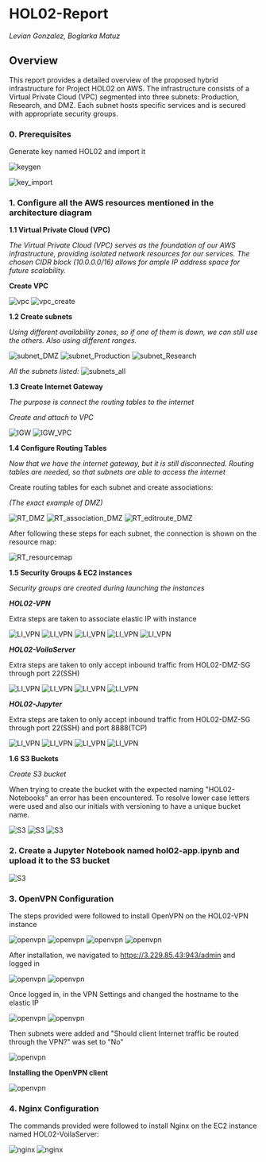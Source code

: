 # **HOL02-Report**
_Levian Gonzalez, Boglarka Matuz_

## Overview
This report provides a detailed overview of the proposed hybrid infrastructure for Project HOL02 on AWS. The infrastructure consists of a Virtual Private Cloud (VPC) segmented into three subnets: Production, Research, and DMZ. Each subnet hosts specific services and is secured with appropriate security groups.


### 0. Prerequisites
Generate key named HOL02 and import it

![keygen](keygen.JPG)

![key_import](key_import.JPG)

### 1. Configure all the AWS resources mentioned in the architecture diagram

**1.1 Virtual Private Cloud (VPC)** 

_The Virtual Private Cloud (VPC) serves as the foundation of our AWS infrastructure, providing isolated network resources for our services. The chosen CIDR block (10.0.0.0/16) allows for ample IP address space for future scalability._

**Create VPC**

![vpc](vpc_1.jpg)
![vpc_create](vpc_create.JPG)

**1.2 Create subnets**

_Using different availability zones, so if one of them is down, we can still use the others. Also using different ranges._

![subnet_DMZ](subnet_DMZ.JPG)
![subnet_Production](subnet_Production.JPG)
![subnet_Research](subnet_Research.JPG)

_All the subnets listed:_
![subnets_all](subnets_all.JPG)

**1.3 Create Internet Gateway**

_The purpose is connect the routing tables to the internet_

_Create and attach to VPC_

![IGW](internet_gateway.JPG)
![IGW_VPC](IGW_VPC.JPG)

**1.4 Configure Routing Tables**

_Now that we have the internet gateway, but it is still disconnected. Routing tables are needed, so that subnets are able to access the internet_

Create routing tables for each subnet and create associations:

_(The exact example of DMZ)_

![RT_DMZ](RT_DMZ.JPG)
![RT_association_DMZ](RT_association_DMZ.JPG)
![RT_editroute_DMZ](RT_editroute_DMZ.JPG)

After following these steps for each subnet, the connection is shown on the resource map:

![RT_resourcemap](RT_resourcemap.JPG)

**1.5 Security Groups & EC2 instances**

_Security groups are created during launching the instances_

_**HOL02-VPN**_

Extra steps are taken to associate elastic IP with instance

![LI_VPN](LI_VPN_DMZ_1.JPG)
![LI_VPN](LI_VPN_DMZ_2.JPG)
![LI_VPN](LI_VPN_DMZ_3.JPG)
![LI_VPN](LI_VPN_DMZ_4.JPG)
![LI_VPN](LI_elasticIP.JPG)


_**HOL02-VoilaServer**_

Extra steps are taken to only accept inbound traffic from HOL02-DMZ-SG through port 22(SSH)

![LI_VPN](LI_Vol_Prod_1.JPG)
![LI_VPN](LI_Vol_Prod_2.JPG)
![LI_VPN](LI_Vol_Prod_3.JPG)
![LI_VPN](LI_Vol_Prod_4.JPG)


_**HOL02-Jupyter**_

Extra steps are taken to only accept inbound traffic from HOL02-DMZ-SG through port 22(SSH) and port 8888(TCP)

![LI_VPN](LI_Jup_Res_1.JPG)
![LI_VPN](LI_Jup_Res_2.JPG)
![LI_VPN](LI_Jup_Res_3.JPG)
![LI_VPN](LI_Jup_Res_4.JPG)


**1.6 S3 Buckets**

_Create S3 bucket_

When trying to create the bucket with the expected naming "HOL02-Notebooks" an error has been encountered. To resolve lower case letters were used and also our initials with versioning to have a unique bucket name.

![S3](S3_1.JPG)
![S3](S3_2.JPG)
![S3](S3_3.JPG)


### 2. Create a Jupyter Notebook named hol02-app.ipynb and upload it to the S3 bucket

![S3](S3_4.JPG)


### 3. OpenVPN Configuration

The steps provided were followed to install OpenVPN on the HOL02-VPN instance

![openvpn](openvpn_1.JPG)
![openvpn](openvpn_2.JPG)
![openvpn](openvpn_3.JPG)
![openvpn](openvpn_4.JPG)

After installation, we navigated to https://3.229.85.43:943/admin and logged in

![openvpn](openvpn_5.JPG)
![openvpn](openvpn_6.JPG)

Once logged in, in the VPN Settings and changed the hostname to the elastic IP

![openvpn](openvpn_7.JPG)
![openvpn](openvpn_8.JPG)

Then subnets were added and "Should client Internet traffic be routed through the VPN?" was set to "No"

![openvpn](openvpn_9.JPG)

**Installing the OpenVPN client**

![openvpn](openvpn_10.JPG)


### 4. Nginx Configuration

The commands provided were followed to install Nginx on the EC2 instance named HOL02-VoilaServer:

![nginx](nginx_1.JPG)
![nginx](nginx_2.JPG)




